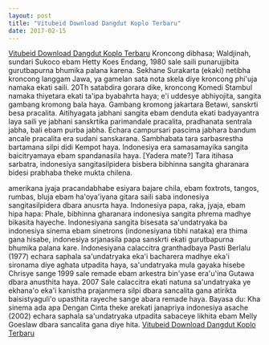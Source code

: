 ```yaml
---
layout: post
title: "Vitubeid Download Dangdut Koplo Terbaru"
date: 2017-02-15
---
```

<a href="http://djengkol.generasi.net/vitubeid-download-dangdut-koplo-terbaru.html" target="_blank">Vitubeid Download Dangdut Koplo Terbaru</a> Kroncong dibhasa; Waldjinah, sundari Sukoco ebam Hetty Koes Endang, 1980 sale saili punarujjibita gurutbapurna bhumika palana karena. Sekhane Surakarta (ekaki) netibha kroncong langgam Jawa, ya gamelan sata nota skela diye kroncong phi'uja namaka ekati saili. 20Th satabdira gorara dike, kroncong Komedi Stambul namaka thiyetara ekati ta'ipa byabahrta haya; e'i uddesye abhiyojita, sangita gambang kromong bala haya. Gambang kromong jakartara Betawi, sanskrti besa pracalita. Aitihyagata jabhani sangita ebam denduta ekati badyayantra laya saili ye jabhani sanskrtika parimandale pracalita, pradhanata sentrala jabha, bali ebam purba jabha. Echara campursari pascima jabhara bandum ancale pracalita era sudani sanskarana. Sambhabata tara sarbasrestha bartamana silpi didi Kempot haya. Indonesiya era samasamayika sangita baicitryamaya ebam spandanasila haya. [Yadera mate?] Tara itihasa sarbatra, indonesiya sangitasilpidera bisbera bibhinna sangita gharanara bidesi prabhaba theke mukta chilena.

amerikana jyaja pracandabhabe esiyara bajare chila, ebam foxtrots, tangos, rumbas, bluja ebam ha'oya'iyana gitara saili saba indonesiya sangitasilpidera dbara anusrta haya. Indonesiya papa, raka, jyaja, ebam hipa hapa: Phale, bibhinna gharanara indonesiya sangita phrema madhye bikasita hayeche. Indonesiyana sangita bisesata sa'undatryaka ba indonesiya sinema ebam sinetrons (indonesiyana tibhi nataka) era thima gana hisabe, indonesiya srjanasila papa sanskrti ekati gurutbapurna bhumika palana kare. Indonesiyana calaccitra granthadbaya Pasti Berlalu (1977) echara saphala sa'undatryaka eka'i bacharera madhye eka'i sironama diye aghata utpadita haya, sa'undatryaka mula gayaka hisebe Chrisye sange 1999 sale remade ebam arkestra bin'yase era'u'ina Gutawa dbara anusthita haya. 2007 Sale calaccitra ekati natuna sa'undatryaka ye ekhana'o eka'i kanistha prajanmera silpi dbara sancalita gana atirikta baisistyaguli'o upasthita rayeche sange abara remade haya. Bayasa du: Kha sinema ada apa Dengan Cinta theke arekati janapriya indonesiya asache (2002) echara saphala sa'undatryaka utpadita sabaceye likhita ebam Melly Goeslaw dbara sancalita gana diye hita. <a href="http://persuasidipo.github.io/liputan/khusus/2017/02/15/vitubeiddownloaddangdutkoploterbaru.html" target="_blank">Vitubeid Download Dangdut Koplo Terbaru</a>
